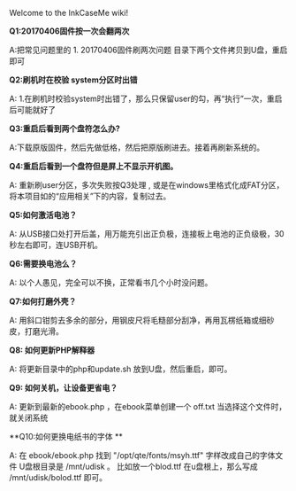 Welcome to the InkCaseMe wiki!

**Q1:20170406固件按一次会翻两次**

A:把常见问题里的 1. 20170406固件刷两次问题 目录下两个文件拷贝到U盘，重启即可


**Q2:刷机时在校验 system分区时出错**

A: 1.在刷机时校验system时出错了，那么只保留user的勾，再“执行”一次，重启后可能就好了

**Q3:重启后看到两个盘符怎么办?**

A:下载原版固件，然后先做低格，然后把原版刷进去。接着再刷新系统的。

**Q4:重启后看到一个盘符但是屏上不显示开机图。**

A: 重新刷user分区，多次失败按Q3处理 , 或是在windows里格式化成FAT分区，将本项目如的“应用相关”下的内容，复制过去。


**Q5:如何激活电池？**

A: 从USB接口处打开后盖，用万能充引出正负极，连接板上电池的正负级极，30秒左右即可，连USB开机。

**Q6:需要换电池么？**

A: 以个人愚见，完全可以不换，正常看书几个小时没问题。

**Q7:如何打磨外壳？**

A: 用斜口钳剪去多余的部分，用钢皮尺将毛糙部分刮净，再用瓦楞纸箱或细砂皮，打磨光滑。

**Q8: 如何更新PHP解释器**

A: 将更新目录中的php和update.sh 放到U盘，然后重启，即可。

**Q9: 如何关机，让设备更省电？**

A: 更新到最新的ebook.php ，在ebook菜单创建一个 off.txt 当选择这个文件时，就关闭系统

**Q10:如何更换电纸书的字体 **

A: 在 ebook/ebook.php  找到 "/opt/qte/fonts/msyh.ttf"  字样改成自己的字体文件
    U盘根目录是  /mnt/udisk 。 比如放一个blod.ttf 在u盘根上，那么写成  /mnt/udisk/bolod.ttf 即可。